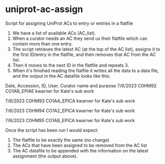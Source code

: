 # uniprot-ac-assign
Script for assigning UniProt ACs to entry or entries in a flatfile
1. We have a list of available ACs (AC_list).
2. When a curator needs an AC they send us their flatfile which can contain more than one entry.
3. The script retrieves the latest AC (at the top of the AC list), assigns it to the first ID/entry in the flatfile, and then removes that AC from the AC list.
4. Then it moves to the next ID in the flatfile and repeats 3.
5. When it's finished reading the flatfile it writes all the data to a data file, and the output in the AC datafile looks like this:
   
Date,  Accession,  ID,  User,  Curator name and purpose
7/6/2023 C0HM92 CO1AB_EPIAE kwarner for Kate's sub work

7/6/2023 C0HM93 CO1AA_EPICA kwarner for Kate's sub work

7/6/2023 C0HM94 CO1A2_EPICA kwarner for Kate's sub work

7/6/2023 C0HM95 CO1AB_EPICA kwarner for Kate's sub work

Once the script has been run I would expect:
1. The flatfile to be exactly the same (no change)
2. The ACs that have been assigned to be removed from the AC list
3. The AC datafile to be appended with the information on the latest assignment (the output above).
